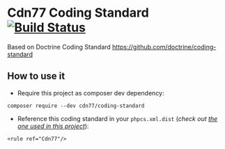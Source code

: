 Cdn77 Coding Standard [![Build Status](https://github.com/cdn77/coding-standard/workflows/CI/badge.svg?branch=master)](https://github.com/cdn77/coding-standard/actions)
=====================

Based on Doctrine Coding Standard https://github.com/doctrine/coding-standard


## How to use it

* Require this project as composer dev dependency:

```
composer require --dev cdn77/coding-standard
```
* Reference this coding standard in your `phpcs.xml.dist` (_check out [the one used in this project](phpcs.xml.dist)_):

```
<rule ref="Cdn77"/>
```
